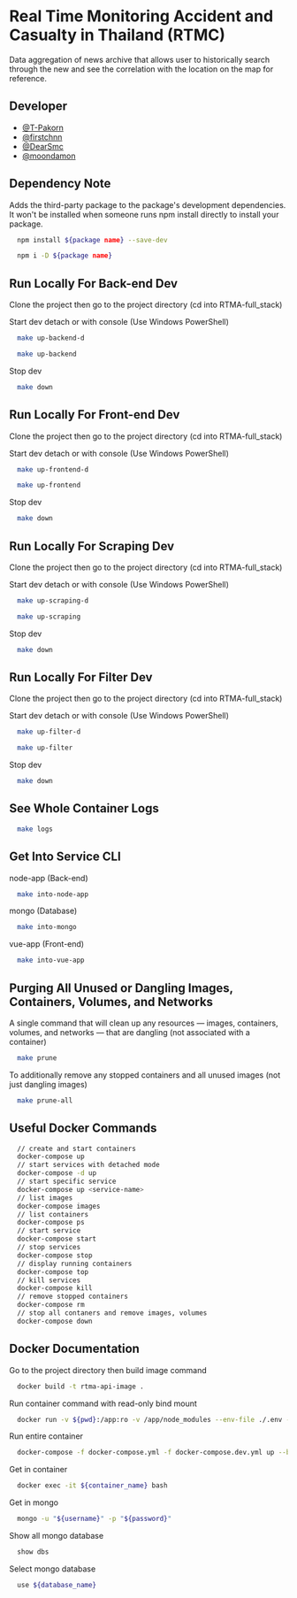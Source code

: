 # Real Time Monitoring Accident and Casualty in Thailand (RTMC)

Data aggregation of news archive that allows user to historically search through the new and see the correlation with the location on the map for reference.

## Developer

- [@T-Pakorn](https://github.com/T-Pakorn)
- [@firstchnn](https://github.com/firstchnn)
- [@DearSmc](https://github.com/DearSmc)
- [@moondamon](https://github.com/moondamon)

## Dependency Note

Adds the third-party package to the package's development dependencies. It won't be installed when someone runs npm install directly to install your package.

```bash
  npm install ${package name} --save-dev
```

```bash
  npm i -D ${package name}
```

## Run Locally For Back-end Dev

Clone the project then go to the project directory (cd into RTMA-full_stack)

Start dev detach or with console (Use Windows PowerShell)

```bash
  make up-backend-d
```

```bash
  make up-backend
```

Stop dev

```bash
  make down
```

## Run Locally For Front-end Dev

Clone the project then go to the project directory (cd into RTMA-full_stack)

Start dev detach or with console (Use Windows PowerShell)

```bash
  make up-frontend-d
```

```bash
  make up-frontend
```

Stop dev

```bash
  make down
```

## Run Locally For Scraping Dev

Clone the project then go to the project directory (cd into RTMA-full_stack)

Start dev detach or with console (Use Windows PowerShell)

```bash
  make up-scraping-d
```

```bash
  make up-scraping
```

Stop dev

```bash
  make down
```

## Run Locally For Filter Dev

Clone the project then go to the project directory (cd into RTMA-full_stack)

Start dev detach or with console (Use Windows PowerShell)

```bash
  make up-filter-d
```

```bash
  make up-filter
```

Stop dev

```bash
  make down
```

## See Whole Container Logs

```bash
  make logs
```

## Get Into Service CLI

node-app (Back-end)

```bash
  make into-node-app
```

mongo (Database)

```bash
  make into-mongo
```

vue-app (Front-end)

```bash
  make into-vue-app
```

## Purging All Unused or Dangling Images, Containers, Volumes, and Networks

A single command that will clean up any resources — images, containers, volumes, and networks — that are dangling (not associated with a container)

```bash
  make prune
```

To additionally remove any stopped containers and all unused images (not just dangling images)

```bash
  make prune-all
```

## Useful Docker Commands

```bash
  // create and start containers
  docker-compose up
  // start services with detached mode
  docker-compose -d up
  // start specific service
  docker-compose up <service-name>
  // list images
  docker-compose images
  // list containers
  docker-compose ps
  // start service
  docker-compose start
  // stop services
  docker-compose stop
  // display running containers
  docker-compose top
  // kill services
  docker-compose kill
  // remove stopped containers
  docker-compose rm
  // stop all contaners and remove images, volumes
  docker-compose down
```

## Docker Documentation

Go to the project directory then build image command

```bash
  docker build -t rtma-api-image .
```

Run container command with read-only bind mount

```bash
  docker run -v ${pwd}:/app:ro -v /app/node_modules --env-file ./.env -p 8000:3000 -d --name rtma-api-app rtma-api-image
```

Run entire container

```bash
  docker-compose -f docker-compose.yml -f docker-compose.dev.yml up --build --force-recreate
```

Get in container

```bash
  docker exec -it ${container_name} bash
```

Get in mongo

```bash
  mongo -u "${username}" -p "${password}"
```

Show all mongo database

```bash
  show dbs
```

Select mongo database

```bash
  use ${database_name}
```
